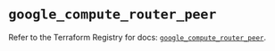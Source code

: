 # `google_compute_router_peer`

Refer to the Terraform Registry for docs: [`google_compute_router_peer`](https://registry.terraform.io/providers/hashicorp/google/6.49.1/docs/resources/compute_router_peer).
